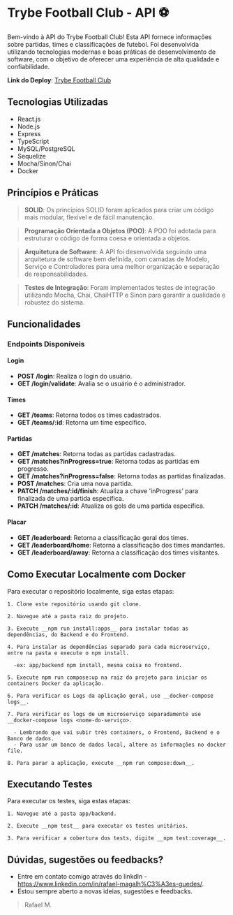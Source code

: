 # Trybe Football Club - API ⚽

Bem-vindo à API do Trybe Football Club! Esta API fornece informações sobre partidas, times e classificações de futebol. Foi desenvolvida utilizando tecnologias modernas e boas práticas de desenvolvimento de software, com o objetivo de oferecer uma experiência de alta qualidade e confiabilidade.

__Link do Deploy__: [Trybe Football Club](https://deploy-project-fcmnaw2el-rafaelmagalhaesguedes.vercel.app/leaderboard)

## Tecnologias Utilizadas

- React.js
- Node.js
- Express
- TypeScript
- MySQL/PostgreSQL
- Sequelize
- Mocha/Sinon/Chai
- Docker

## Princípios e Práticas

> __SOLID__: Os princípios SOLID foram aplicados para criar um código mais modular, flexível e de fácil manutenção.

> __Programação Orientada a Objetos (POO)__: A POO foi adotada para estruturar o código de forma coesa e orientada a objetos.

> __Arquitetura de Software__: A API foi desenvolvida seguindo uma arquitetura de software bem definida, com camadas de Modelo, Serviço 
e Controladores para uma melhor organização e separação de responsabilidades.

> __Testes de Integração__: Foram implementados testes de integração utilizando Mocha, Chai, ChaiHTTP e Sinon para garantir a qualidade e robustez do sistema.

## Funcionalidades

### Endpoints Disponíveis

#### Login

- __POST /login__: Realiza o login do usuário.
- __GET /login/validate__: Avalia se o usuário é o administrador.
#### Times

- __GET /teams__: Retorna todos os times cadastrados.
- __GET /teams/:id__: Retorna um time específico.
#### Partidas

- __GET /matches__: Retorna todas as partidas cadastradas.
- __GET /matches?inProgress=true__: Retorna todas as partidas em progresso.
- __GET /matches?inProgress=false__: Retorna todas as partidas finalizadas.
- __POST /matches__: Cria uma nova partida.
- __PATCH /matches/:id/finish__: Atualiza a chave 'inProgress' para finalizada de uma partida específica.
- __PATCH /matches/:id__: Atualiza os gols de uma partida específica.

#### Placar

- __GET /leaderboard__: Retorna a classificação geral dos times.
- __GET /leaderboard/home__: Retorna a classificação dos times mandantes.
- __GET /leaderboard/away__: Retorna a classificação dos times visitantes.

## Como Executar Localmente com Docker

Para executar o repositório localmente, siga estas etapas:
```
1. Clone este repositório usando git clone.

2. Navegue até a pasta raiz do projeto.

3. Execute __npm run install:apps__ para instalar todas as dependências, do Backend e do Frontend.

4. Para instalar as dependências separado para cada microserviço, entre na pasta e execute o npm install.
  
  -ex: app/backend npm install, mesma coisa no frontend.

5. Execute npm run compose:up na raiz do projeto para iniciar os containers Docker da aplicação.

6. Para verificar os Logs da aplicação geral, use __docker-compose logs__.

7. Para verificar os logs de um microserviço separadamente use __docker-compose logs <nome-do-serviço>.

  - Lembrando que vai subir três containers, o Frontend, Backend e o Banco de dados.
  - Para usar um banco de dados local, altere as informações no docker file.

8. Para parar a aplicação, execute __npm run compose:down__.
```
## Executando Testes

Para executar os testes, siga estas etapas:
```
1. Navegue até a pasta app/backend.

2. Execute __npm test__ para executar os testes unitários.

3. Para verificar a cobertura dos tests, digite __npm test:coverage__.

```

## Dúvidas, sugestões ou feedbacks?

- Entre em contato comigo através do linkdIn - https://www.linkedin.com/in/rafael-magalh%C3%A3es-guedes/.
- Estou sempre aberto a novas ideias, sugestões e feedbacks.

> Rafael M.